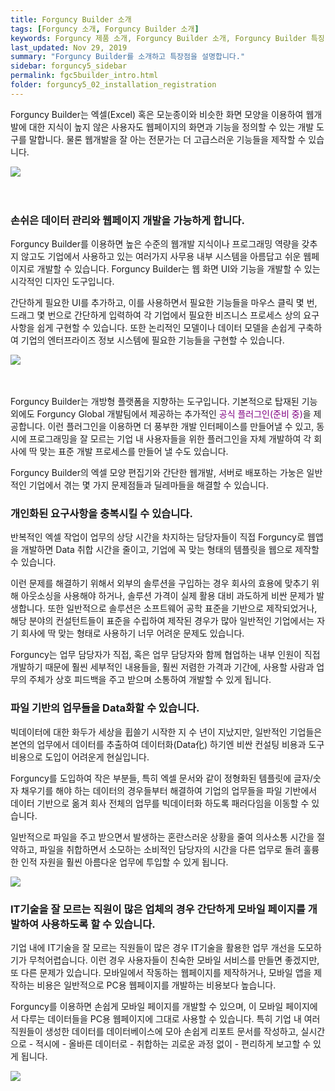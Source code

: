 ```yaml
---
title: Forguncy Builder 소개
tags: [Forguncy 소개, Forguncy Builder 소개]
keywords: Forguncy 제품 소개, Forguncy Builder 소개, Forguncy Builder 특징
last_updated: Nov 29, 2019
summary: "Forguncy Builder를 소개하고 특장점을 설명합니다."
sidebar: forguncy5_sidebar
permalink: fgc5builder_intro.html
folder: forguncy5_02_installation_registration
---
```


Forguncy Builder는 엑셀(Excel) 혹은 모눈종이와 비슷한 화면 모양을 이용하여 웹개발에 대한 지식이 높지 않은 사용자도 웹페이지의 화면과 기능을 정의할 수 있는 개발 도구를 말합니다. 물론 웹개발을 잘 아는 전문가는 더 고급스러운 기능들을 제작할 수 있습니다.

![]({{site.url}}/images/forguncy5/forguncy_app_development.png)
<br /><br /><br />

### 손쉬은 데이터 관리와 웹페이지 개발을 가능하게 합니다.

Forguncy Builder를 이용하면 높은 수준의 웹개발 지식이나 프로그래밍 역량을 갖추지 않고도 기업에서 사용하고 있는 여러가지 사무용 내부 시스템을 아름답고 쉬운 웹페이지로 개발할 수 있습니다. Forguncy Builder는 웹 화면 UI와 기능을 개발할 수 있는 시각적인 디자인 도구입니다. 

간단하게 필요한 UI를 추가하고, 이를 사용하면서 필요한 기능들을 마우스 클릭 몇 번, 드래그 몇 번으로 간단하게 입력하여 각 기업에서 필요한 비즈니스 프로세스 상의 요구사항을 쉽게 구현할 수 있습니다. 또한 논리적인 모델이나 데이터 모델을 손쉽게 구축하여 기업의 엔터프라이즈 정보 시스템에 필요한 기능들을 구현할 수 있습니다.

![]({{site.url}}/images/forguncy5/fgc_ui_radiogroup.png)
<br /><br /><br />

Forguncy Builder는 개방형 플랫폼을 지향하는 도구입니다. 기본적으로 탑재된 기능 외에도 Forguncy Global 개발팀에서 제공하는 추가적인 <font color="purple">공식 플러그인(준비 중)</font>을 제공합니다. 이런 플러그인을 이용하면 더 풍부한 개발 인터페이스를 만들어낼 수 있고, 동시에 프로그래밍을 잘 모르는 기업 내 사용자들을 위한 플러그인을 자체 개발하여 각 회사에 딱 맞는 표준 개발 프로세스를 만들어 낼 수도 있습니다.

Forguncy Builder의 엑셀 모양 편집기와 간단한 웹개발, 서버로 배포하는 가눙은 일반적인 기업에서 겪는 몇 가지 문제점들과 딜레마들을 해결할 수 있습니다.

### 개인화된 요구사항을 충복시킬 수 있습니다.

반복적인 엑셀 작업이 업무의 상당 시간을 차지하는 담당자들이 직접 Forguncy로 웹앱을 개발하면 Data 취합 시간을 줄이고, 기업에 꼭 맞는 형태의 템플릿을 웹으로 제작할 수 있습니다. 

이런 문제를 해결하기 위해서 외부의 솔루션을 구입하는 경우 회사의 효용에 맞추기 위해 아웃소싱을 사용해야 하거나, 솔루션 가격이 실제 활용 대비 과도하게 비싼 문제가 발생합니다. 또한 일반적으로 솔루션은 소프트웨어 공학 표준을 기반으로 제작되었거나, 해당 분야의 컨설턴트들이 표준을 수립하여 제작된 경우가 많아 일반적인 기업에서는 자기 회사에 딱 맞는 형태로 사용하기 너무 어려운 문제도 있습니다. 

Forguncy는 업무 담당자가 직접, 혹은 업무 담당자와 함께 협업하는 내부 인원이 직접 개발하기 때문에 훨씬 세부적인 내용들을, 훨씬 저렴한 가격과 기간에, 사용할 사람과 업무의 주체가 상호 피드백을 주고 받으며 소통하여 개발할 수 있게 됩니다.

### 파일 기반의 업무들을 Data화할 수 있습니다.

빅데이터에 대한 화두가 세상을 휩쓸기 시작한 지 수 년이 지났지만, 일반적인 기업들은 본연의 업무에서 데이터를 추출하여 데이터화(Data化) 하기엔 비싼 컨설팅 비용과 도구 비용으로 도입이 어려운게 현실입니다. 

Forguncy를 도입하여 작은 부분들, 특히 엑셀 문서와 같이 정형화된 템플릿에 글자/숫자 채우기를 해야 하는 데이터의 경우들부터 해결하여 기업의 업무들을 파일 기반에서 데이터 기반으로 옮겨 회사 전체의 업무를 빅데이터화 하도록 패러다임을 이동할 수 있습니다.

일반적으로 파일을 주고 받으면서 발생하는 혼란스러운 상황을 줄여 의사소통 시간을 절약하고, 파일을 취합하면서 소모하는 소비적인 담당자의 시간을 다른 업무로 돌려 훌륭한 인적 자원을 훨씬 아름다운 업무에 투입할 수 있게 됩니다.

![]({{site.url}}/images/forguncy5/CRM시스템1.PNG)
<br />

### IT기술을 잘 모르는 직원이 많은 업체의 경우 간단하게 모바일 페이지를 개발하여 사용하도록 할 수 있습니다.

기업 내에 IT기술을 잘 모르는 직원들이 많은 경우 IT기술을 활용한 업무 개선을 도모하기가 무척어렵습니다. 이런 경우 사용자들이 친숙한 모바일 서비스를 만들면 좋겠지만, 또 다른 문제가 있습니다. 모바일에서 작동하는 웹페이지를 제작하거나, 모바일 앱을 제작하는 비용은 일반적으로 PC용 웹페이지를 개발하는 비용보다 높습니다. 

Forguncy를 이용하면 손쉽게 모바일 페이지를 개발할 수 있으며, 이 모바일 페이지에서 다루는 데이터들을 PC용 웹페이지에 그대로 사용할 수 있습니다. 특히 기업 내 여러 직원들이 생성한 데이터를 데이터베이스에 모아 손쉽게 리포트 문서를 작성하고, 실시간으로 - 적시에 - 올바른 데이터로 - 취합하는 괴로운 과정 없이 - 편리하게 보고할 수 있게 됩니다.

![]({{site.url}}/images/forguncy5/fgc_mobile_shopping.png)
<br />
